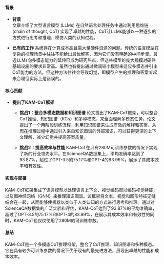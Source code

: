 #### 背景
- **背景**       
    文章介绍了大型语言模型 (LLMs) 在自然语言处理任务中通过利用思维链 (chain of thought, CoT) 实现了卓越的性能，CoT让LLMs能够以一种逐步的方式进行思考和推理，模仿人类的认知过程。

- **已有的工作**
    系统存在计算成本高且需大量硬件资源的问题。传统的语言模型在复杂的推理场景中往往不能给出最优解答，因为它们没有明确的中间步骤。最近LLMs向多模态能力的延伸已成为研究热点，但这些模型的庞大规模对硬件基础设施的要求非常高。虽然也有提出通过微调较小模型来适应多模态并引出CoT能力的方法，但这种方法往往会导致幻觉，即模型产生的推理和答案听起来合理但实际上是错误的。

#### 核心贡献
- **提出了KAM-CoT框架**
    - **挑战1：整合多模态数据和知识图谱**
        论文提出了KAM-CoT框架，可以整合CoT推理、知识图谱（KGs）和多种模态，来全面理解多模态任务。论文提出了一个两阶段训练流程，利用知识图谱来生成有效的解释和答案，从而在推理过程中通过引入来自知识图谱的外部知识，可以获得更深的上下文理解，减少幻觉并提高答案质量。

    - **挑战2：提高效率与性能**
        KAM-CoT在只有280M可训练参数的情况下实现了新的行业领先水平。在ScienceQA数据集上，平均准确率达到了93.87%，超过了GPT-3.5的75.17%和GPT-4的83.99%，展示了其成本效率和有效性。

#### 实现与部署
KAM-CoT框架集成了语言模型以处理语言上下文、视觉编码器以编码视觉特征，以及图神经网络（GNN）来推理知识图谱。该框架将文本、视觉和图形特征无缝结合在一起，从而能够使机器以类似于人类认知的方式进行思考和推理。通过对ScienceQA数据集的广泛实验和评估，KAM-CoT达到了93.87%的平均准确率，超过了GPT-3.5的75.17%和GPT-4的83.99%，在展示其成本效率和有效性的同时，KAM-CoT也仅仅使用了280M的可训练参数。

#### 总结
KAM-CoT是一个多模态CoT推理框架，整合了CoT推理、知识图谱和多种模态。它在具有较少可训练参数的情况下优于现有的最先进方法，展现出卓越的性能和成本效率。